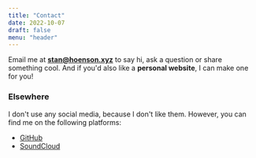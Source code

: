 ```yaml
---
title: "Contact"
date: 2022-10-07
draft: false
menu: "header"
---
```


Email me at **stan@hoenson.xyz** to say hi, ask a question or share something cool.
And if you'd also like a **personal website**, I can make one for you!

### Elsewhere

I don't use any social media, because I don't like them.
However, you can find me on the following platforms:

- [GitHub](https://github.com/stanhoenson)
- [SoundCloud](https://soundcloud.com/colorglitch)
